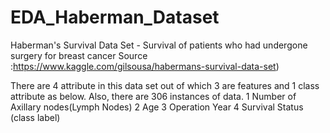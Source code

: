 # EDA_Haberman_Dataset
Haberman's Survival Data Set - Survival of patients who had undergone surgery for breast cancer
Source :https://www.kaggle.com/gilsousa/habermans-survival-data-set)

There are 4 attribute in this data set out of which 3 are features and 1 class attribute as below. Also, there are 306 instances of data.
   1 Number of Axillary nodes(Lymph Nodes)
   2 Age
   3 Operation Year
   4 Survival Status (class label)
